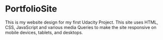 # PortfolioSite
This is my website design for my first Udacity Project. This site uses HTML, CSS, JavaScript and various media Queries to make the site responsive on mobile devices, tablets, and desktops.

